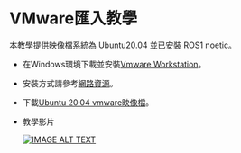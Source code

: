 # VMware匯入教學

本教學提供映像檔系統為 Ubuntu20.04 並已安裝 ROS1 noetic。

- 在Windows環境下載並安裝[Vmware Workstation](https://www.vmware.com/tw/products/workstation-player.html)。
  
- 安裝方式請參考[網路資源](https://pcrookie.com/?p=613)。

- 下載[Ubuntu 20.04 vmware映像檔](https://mega.nz/file/BJFBjB5D#GQhEiu3aQKKjv4TdY5lJGS0zsH7EZh_bQ5YAXnCGkwU)。

- 教學影片

  [![IMAGE ALT TEXT](https://emanual.robotis.com/assets/images/platform/turtlebot3/overview/turtlebot3_with_logo.png)](https://www.youtube.com/watch?v=A_EuQbj-GwQ)
